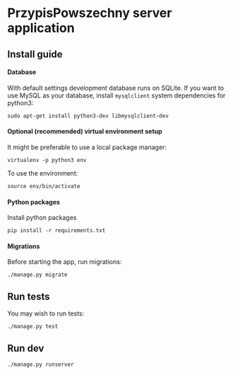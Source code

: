 # PrzypisPowszechny server application

## Install guide

#### Database
With default settings development database runs on SQLite.
If you want to use MySQL as your database, install `mysqlclient` system dependencies for python3:
```
sudo apt-get install python3-dev libmysqlclient-dev
```

#### Optional (recommended) virtual environment setup

It might be preferable to use a local package manager:
```
virtualenv -p python3 env
```
To use the environment:
```
source env/bin/activate
```

#### Python packages 
Install python packages
```
pip install -r requirements.txt
```

#### Migrations
Before starting the app, run migrations:
```
./manage.py migrate
```
## Run tests

You may wish to run tests:
```
./manage.py test
```

## Run dev

```
./manage.py runserver
```
